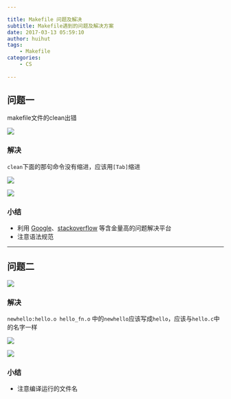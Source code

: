 ```yaml
---

title: Makefile 问题及解决
subtitle: Makefile遇到的问题及解决方案
date: 2017-03-13 05:59:10
author: huihut
tags:
	- Makefile
categories: 
	- CS
	
---
```



## 问题一

makefile文件的clean出错


<!-- more -->


![](http://huihut-img.oss-cn-shenzhen.aliyuncs.com/MakefileError_Clean1.png)

### 解决

`clean`下面的那句命令没有缩进，应该用`[Tab]`缩进

![](http://huihut-img.oss-cn-shenzhen.aliyuncs.com/MakefileError_Clean3.png)

![](http://huihut-img.oss-cn-shenzhen.aliyuncs.com/MakefileError_Clean4.png)


### 小结

* 利用 [Google](https://www.google.com/)、[stackoverflow](http://stackoverflow.com/) 等含金量高的问题解决平台
* 注意语法规范

---

## 问题二

![](http://huihut-img.oss-cn-shenzhen.aliyuncs.com/MakefileError_Clean2.png)

### 解决

`newhello:hello.o hello_fn.o` 中的`newhello`应该写成`hello`，应该与`hello.c`中的名字一样

![](http://huihut-img.oss-cn-shenzhen.aliyuncs.com/MakefileError_Clean3.png)

![](http://huihut-img.oss-cn-shenzhen.aliyuncs.com/MakefileError_helloc2.png)

### 小结

* 注意编译运行的文件名